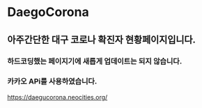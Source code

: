 # DaegoCorona
## 아주간단한 대구 코로나 확진자 현황페이지입니다.
### 하드코딩했는 페이지기에 새롭게 업데이트는 되지 않습니다. 
### 카카오 APi를 사용하였습니다. 
https://daegucorona.neocities.org/


